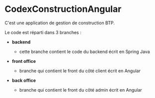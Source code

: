 # CodexConstructionAngular

C'est une application de gestion de construction BTP.

Le code est réparti dans 3 branches :

- **backend**
  - cette branche contient le code du backend écrit en Spring Java

- **front office**
  - branche qui contient le front du côté client écrit en Angular

- **back office**
  - branche qui contient le front du côté admin écrit en Angular
